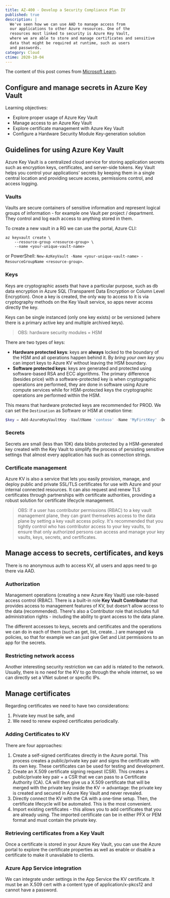 ```yaml
---
title: AZ-400 - Develop a Security Compliance Plan IV
published: true
description: |
  We've seen how we can use AAD to manage access from
  our applications to other Azure resources. One of the
  resources most linked to security is Azure Key Vault,
  where we are able to store and manage certificates and sensitive
  data that might be required at runtime, such as users
  and passwords.  
category: Cloud
ctime: 2020-10-04
---
```


The content of this post comes from [Microsoft Learn](https://docs.microsoft.com/en-us/learn/modules/configure-and-manage-azure-key-vault/).

## Configure and manage secrets in Azure Key Vault

Learning objectives:
* Explore proper usage of Azure Key Vault
* Manage access to an Azure Key Vault
* Explore certificate management with Azure Key Vault
* Configure a Hardware Security Module Key-generation solution

## Guidelines for using Azure Key Vault

Azure Key Vault is a centralized cloud service for storing application secrets such as encryption keys, certificates, and server-side tokens. Key Vault helps you control your applications' secrets by keeping them in a single central location and providing secure access, permissions control, and access logging.

### Vaults

Vaults are secure containers of sensitive information and represent logical groups of information - for example one Vault per project / department. They control and log each access to anything stored in them. 

To create a new vault in a RG we can use the portal, Azure CLI:
```
az keyvault create \
    --resource-group <resource-group> \
    --name <your-unique-vault-name>
```

or PowerShell: `New-AzKeyVault -Name <your-unique-vault-name> -ResourceGroupName <resource-group>`.

### Keys

Keys are cryptographic assets that have a particular purpose, such as db data encryption in Azure SQL (Transparent Data Encryption or Column Level Encryption). Once a key is created, the only way to access to it is via cryptography methods on the Key Vault service, so apps never access directly the key.

Keys can be single instanced (only one key exists) or be versioned (where there is a primary active key and multiple archived keys).

> OBS: hardware security modules = HSM

There are two types of keys:
* **Hardware protected keys**: keys are **always** locked to the boundary of the HSM and all operations happen behind it. By *bring your own key* you can import keys to Azure KV without leaving the HSM boundary.
* **Software protected keys**: keys are generated and protected using software-based RSA and ECC algorithms. The primary difference (besides price) with a software-protected key is when cryptographic operations are performed, they are done in software using Azure compute services while for HSM-protected keys the cryptographic operations are performed within the HSM. 

This means that hardware protected keys are recommended for PROD. We can set the `Destination` as Software or HSM at creation time:
```powershell
$key = Add-AzureKeyVaultKey -VaultName 'contoso' -Name 'MyFirstKey' -Destination 'HSM'
```

### Secrets

Secrets are small (less than 10K) data blobs protected by a HSM-generated key created with the Key Vault to simplify the process of persisting sensitive settings that almost every application has such as connection strings.

### Certificate management

Azure KV is also a service that lets you easily provision, manage, and deploy public and private SSL/TLS certificates for use with Azure and your internal connected resources. It can also request and renew TLS certificates through partnerships with certificate authorities, providing a robust solution for certificate lifecycle management.

> OBS: If a user has contributor permissions (RBAC) to a key vault management plane, they can grant themselves access to the data plane by setting a key vault access policy. It's recommended that you tightly control who has contributor access to your key vaults, to ensure that only authorized persons can access and manage your key vaults, keys, secrets, and certificates.

## Manage access to secrets, certificates, and keys

There is no anonymous auth to access KV, all users and apps need to go there via AAD.

### Authorization

Management operations (creating a new Azure Key Vault) use role-based access control (RBAC). There is a built-in role **Key Vault Contributor** that provides access to management features of KV, but doesn't allow access to the data (recommended). There's also a Contributor role that includes full administration rights - including the ability to grant access to the data plane.

The different accesses to keys, secrets and certificates and the operations we can do in each of them (such as get, list, create...) are managed via policies, so that for example we can just give Get and List permissions to an app for the secrets.

### Restricting network access

Another interesting security restriction we can add is related to the network. Usually, there is no need for the KV to go through the whole internet, so we can directly set a VNet subnet or specific IPs.

## Manage certificates

Regarding certificates we need to have two considerations:
1. Private key must be safe, and
2. We need to renew expired certificates periodically.

### Adding Certificates to KV

There are four approaches:

1. Create a self-signed certificates directly in the Azure portal. This process creates a public/private key pair and signs the certificate with its own key. These certificates can be used for testing and development.
2. Create an X.509 certificate signing request (CSR). This creates a public/private key pair + a CSR that we can pass to a Certificate Authority (CA). CA will then give us a X.509 certificate that will be merged with the private key inside the KV -> advantage: the private key is created and secured in Azure Key Vault and never revealed.
3. Directly connect the KV with the CA with a one-time setup. Then, the certificate lifecycle will be automated. This is the most convenient.
4. Import existing certificates - this allows you to add certificates that you are already using. The imported certificate can be in either PFX or PEM format and must contain the private key.

### Retrieving certificates from a Key Vault

Once a certificate is stored in your Azure Key Vault, you can use the Azure portal to explore the certificate properties as well as enable or disable a certificate to make it unavailable to clients.

### Azure App Service integration

We can integrate under settings in the App Service the KV certificate. It must be an X.509 cert with a content type of application/x-pkcs12 and cannot have a password.

